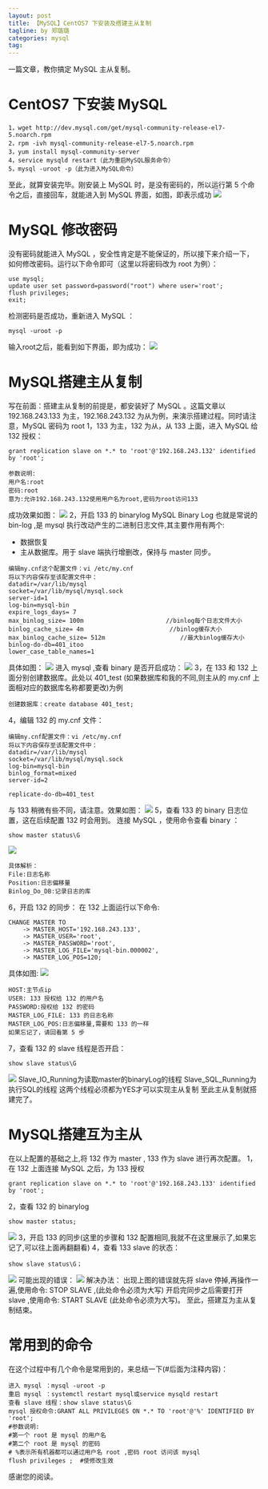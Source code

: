 ```yaml
---
layout: post
title: 【MySQL】CentOS7 下安装及搭建主从复制
tagline: by 郑璐璐
categories: mysql
tag:
---
```


一篇文章，教你搞定 MySQL 主从复制。
<!--more-->
# CentOS7 下安装 MySQL

```
1，wget http://dev.mysql.com/get/mysql-community-release-el7-5.noarch.rpm
2，rpm -ivh mysql-community-release-el7-5.noarch.rpm
3，yum install mysql-community-server
4，service mysqld restart（此为重启MySQL服务命令）
5，mysql -uroot -p（此为进入MySQL命令）
```
至此，就算安装完毕。刚安装上 MySQL 时，是没有密码的，所以运行第 5 个命令之后，直接回车，就能进入到 MySQL 界面，如图，即表示成功
![](http://www.justdojava.com/assets/images/2019/java/image-zll/mysql-01.jpg)
# MySQL 修改密码
没有密码就能进入 MySQL ，安全性肯定是不能保证的，所以接下来介绍一下，如何修改密码。运行以下命令即可（这里以将密码改为 root 为例）：
```
use mysql;
update user set password=password("root") where user='root';
flush privileges;
exit;
```
检测密码是否成功，重新进入 MySQL ：
```
mysql -uroot -p
```
输入root之后，能看到如下界面，即为成功：
![](http://www.justdojava.com/assets/images/2019/java/image-zll/mysql-02.jpg)
# MySQL搭建主从复制
写在前面：搭建主从复制的前提是，都安装好了 MySQL 。这篇文章以 192.168.243.133 为主，192.168.243.132 为从为例，来演示搭建过程。同时请注意，MySQL 密码为 root
1，133 为主，132 为从，从 133 上面，进入 MySQL 给 132 授权：
```
grant replication slave on *.* to 'root'@'192.168.243.132' identified by 'root';
```
```
参数说明:
用户名:root
密码:root
意为:允许192.168.243.132使用用户名为root,密码为root访问133
```
成功效果如图：
![](http://www.justdojava.com/assets/images/2019/java/image-zll/mysql-03.jpg)
2，开启 133 的 binarylog
MySQL Binary Log 也就是常说的 bin-log  ,是 mysql 执行改动产生的二进制日志文件,其主要作用有两个:
* 数据恢复
* 主从数据库。用于 slave 端执行增删改，保持与 master 同步。
```
编辑my.cnf这个配置文件：vi /etc/my.cnf
将以下内容保存至该配置文件中：
datadir=/var/lib/mysql
socket=/var/lib/mysql/mysql.sock
server-id=1
log-bin=mysql-bin
expire_logs_days= 7
max_binlog_size= 100m                       //binlog每个日志文件大小
binlog_cache_size= 4m                        //binlog缓存大小
max_binlog_cache_size= 512m                     //最大binlog缓存大小
binlog-do-db=401_itoo
lower_case_table_names=1
```
具体如图：
![](http://www.justdojava.com/assets/images/2019/java/image-zll/mysql-04.jpg)
进入 mysql ,查看 binary 是否开启成功：
![](http://www.justdojava.com/assets/images/2019/java/image-zll/mysql-05.jpg)
3，在 133 和 132 上面分别创建数据库。此处以 401_test (如果数据库和我的不同,则主从的 my.cnf 上面相对应的数据库名称都要更改)为例
```
创建数据库：create database 401_test;
```
4，编辑 132 的 my.cnf 文件：
```
编辑my.cnf配置文件：vi /etc/my.cnf
将以下内容保存至该配置文件中：
datadir=/var/lib/mysql
socket=/var/lib/mysql/mysql.sock
log-bin=mysql-bin
binlog_format=mixed
server-id=2

replicate-do-db=401_test
```
与 133 稍微有些不同，请注意。效果如图：
![](http://www.justdojava.com/assets/images/2019/java/image-zll/mysql-06.jpg)
5，查看 133 的 binary 日志位置，这在后续配置 132 时会用到。
连接 MySQL ，使用命令查看 binary ：
```
show master status\G
```
![](http://www.justdojava.com/assets/images/2019/java/image-zll/mysql-07.jpg)
```
具体解析：
File:日志名称
Position:日志偏移量
Binlog_Do_DB:记录日志的库
```
6，开启 132 的同步：
在 132 上面运行以下命令:
```
CHANGE MASTER TO
    -> MASTER_HOST='192.168.243.133',
    -> MASTER_USER='root',
    -> MASTER_PASSWORD='root',
    -> MASTER_LOG_FILE='mysql-bin.000002',
    -> MASTER_LOG_POS=120;
```
具体如图:
![](http://www.justdojava.com/assets/images/2019/java/image-zll/mysql-08.jpg)
```
HOST:主节点ip
USER: 133 授权给 132 的用户名
PASSWORD:授权给 132 的密码
MASTER_LOG_FILE: 133 的日志名称
MASTER_LOG_POS:日志偏移量,需要和 133 的一样
如果忘记了，请回看第 5 步
```
7，查看 132 的 slave 线程是否开启：
```
show slave status\G
```
![](http://www.justdojava.com/assets/images/2019/java/image-zll/mysql-09.jpg)
Slave_IO_Running为读取master的binaryLog的线程
Slave_SQL_Running为执行SQL的线程
这两个线程必须都为YES才可以实现主从复制
至此主从复制就搭建完了。

# MySQL搭建互为主从
在以上配置的基础之上,将 132 作为 master , 133 作为 slave 进行再次配置。
1，在 132 上面连接 MySQL 之后，为 133 授权
```
grant replication slave on *.* to 'root'@'192.168.243.133' identified by 'root';
```
2，查看 132 的 binarylog
```
show master status;
```
![](http://www.justdojava.com/assets/images/2019/java/image-zll/mysql-10.jpg)
3，开启 133 的同步(这里的步骤和 132 配置相同,我就不在这里展示了,如果忘记了,可以往上面再翻翻看)
4，查看 133 slave 的状态：
```
show slave status\G；
```
![](http://www.justdojava.com/assets/images/2019/java/image-zll/mysql-11.jpg)
可能出现的错误：
![](http://www.justdojava.com/assets/images/2019/java/image-zll/mysql-12.jpg)
解决办法：
出现上图的错误就先将 slave 停掉,再操作一遍,使用命令: STOP SLAVE ,(此处命令必须为大写)
开启完同步之后需要打开 slave ,使用命令: START SLAVE (此处命令必须为大写)。
至此，搭建互为主从复制结束。

# 常用到的命令
在这个过程中有几个命令是常用到的，来总结一下(#后面为注释内容)：
```
进入 mysql ：mysql -uroot -p
重启 mysql ：systemctl restart mysql或service mysqld restart
查看 slave 线程：show slave status\G
mysql 授权命令:GRANT ALL PRIVILEGES ON *.* TO 'root'@'%' IDENTIFIED BY 'root';
#参数说明:
#第一个 root 是 mysql 的用户名
#第二个 root 是 mysql 的密码
# %表示所有机器都可以通过用户名 root ,密码 root 访问该 mysql
flush privileges ;  #使修改生效
```
感谢您的阅读。